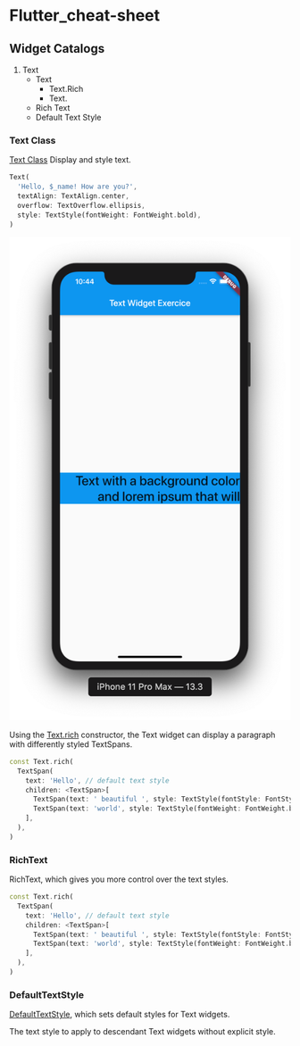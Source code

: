 # Flutter_cheat-sheet


## Widget Catalogs

1. Text
    * Text
        - Text.Rich
        - Text.
    * Rich Text
    * Default Text Style


### Text Class
[Text Class](https://api.flutter.dev/flutter/widgets/Text-class.html) Display and style text.

```dart
Text(
  'Hello, $_name! How are you?',
  textAlign: TextAlign.center,
  overflow: TextOverflow.ellipsis,
  style: TextStyle(fontWeight: FontWeight.bold),
)
  ```
![screenshot of app](screenshots/text_widgets/text_class.png)

Using the [Text.rich](https://api.flutter.dev/flutter/widgets/Text-class.html) constructor, the Text widget can display a paragraph with differently styled TextSpans.

```dart
const Text.rich(
  TextSpan(
    text: 'Hello', // default text style
    children: <TextSpan>[
      TextSpan(text: ' beautiful ', style: TextStyle(fontStyle: FontStyle.italic)),
      TextSpan(text: 'world', style: TextStyle(fontWeight: FontWeight.bold)),
    ],
  ),
)
  ```



### RichText

RichText, which gives you more control over the text styles.

```dart
const Text.rich(
  TextSpan(
    text: 'Hello', // default text style
    children: <TextSpan>[
      TextSpan(text: ' beautiful ', style: TextStyle(fontStyle: FontStyle.italic)),
      TextSpan(text: 'world', style: TextStyle(fontWeight: FontWeight.bold)),
    ],
  ),
)
  ```


### DefaultTextStyle

[DefaultTextStyle](https://api.flutter.dev/flutter/widgets/DefaultTextStyle-class.html), which sets default styles for Text widgets.

The text style to apply to descendant Text widgets without explicit style.

```dart


  ```
